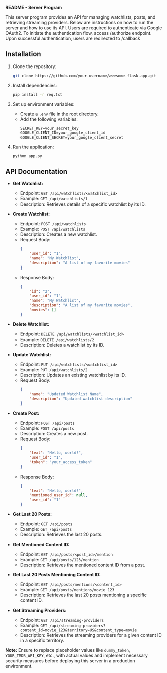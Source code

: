 **README - Server Program**

This server program provides an API for managing watchlists, posts, and retrieving streaming providers. Below are instructions on how to run the server and how to use its API.
Users are required to authenticate via Google OAuth2. To initiate the authentication flow, access /authorize endpoint. Upon successful authentication, users are redirected to /callback

## Installation

1. Clone the repository:
   ```bash
   git clone https://github.com/your-username/awesome-flask-app.git
   ```

2. Install dependencies:
   ```bash
   pip install -r req.txt
   ```

3. Set up environment variables:
   - Create a `.env` file in the root directory.
   - Add the following variables:
     ```
     SECRET_KEY=your_secret_key
     GOOGLE_CLIENT_ID=your_google_client_id
     GOOGLE_CLIENT_SECRET=your_google_client_secret
     ```

4. Run the application:
   ```bash
   python app.py
   ```

## API Documentation

- **Get Watchlist:**
  - Endpoint: `GET /api/watchlists/<watchlist_id>`
  - Example: `GET /api/watchlists/1`
  - Description: Retrieves details of a specific watchlist by its ID.

- **Create Watchlist:**
  - Endpoint: `POST /api/watchlists`
  - Example: `POST /api/watchlists`
  - Description: Creates a new watchlist.
  - Request Body:
    ```json
    {
        "user_id": "1",
        "name": "My Watchlist",
        "description": "A list of my favorite movies"
    }
    ```
  - Response Body:
    ```json
    {
        "id": "2",
        "user_id": "1",
        "name": "My Watchlist",
        "description": "A list of my favorite movies",
        "movies": []
    }
    ```

- **Delete Watchlist:**
  - Endpoint: `DELETE /api/watchlists/<watchlist_id>`
  - Example: `DELETE /api/watchlists/2`
  - Description: Deletes a watchlist by its ID.

- **Update Watchlist:**
  - Endpoint: `PUT /api/watchlists/<watchlist_id>`
  - Example: `PUT /api/watchlists/2`
  - Description: Updates an existing watchlist by its ID.
  - Request Body:
    ```json
    {
        "name": "Updated Watchlist Name",
        "description": "Updated watchlist description"
    }
    ```

- **Create Post:**
  - Endpoint: `POST /api/posts`
  - Example: `POST /api/posts`
  - Description: Creates a new post.
  - Request Body:
    ```json
    {
        "text": "Hello, world!",
        "user_id": "1",
        "token": "your_access_token"
    }
    ```
  - Response Body:
    ```json
    {
        "text": "Hello, world!",
        "mentioned_user_id": null,
        "user_id": "1"
    }
    ```

- **Get Last 20 Posts:**
  - Endpoint: `GET /api/posts`
  - Example: `GET /api/posts`
  - Description: Retrieves the last 20 posts.

- **Get Mentioned Content ID:**
  - Endpoint: `GET /api/posts/<post_id>/mention`
  - Example: `GET /api/posts/123/mention`
  - Description: Retrieves the mentioned content ID from a post.

- **Get Last 20 Posts Mentioning Content ID:**
  - Endpoint: `GET /api/posts/mentions/<content_id>`
  - Example: `GET /api/posts/mentions/movie_123`
  - Description: Retrieves the last 20 posts mentioning a specific content ID.

- **Get Streaming Providers:**
  - Endpoint: `GET /api/streaming-providers`
  - Example: `GET /api/streaming-providers?content_id=movie_123&territory=US&content_type=movie`
  - Description: Retrieves the streaming providers for a given content ID in a specific territory.

**Note:** Ensure to replace placeholder values like `dummy_token`, `YOUR_TMDB_API_KEY`, etc., with actual values and implement necessary security measures before deploying this server in a production environment.
